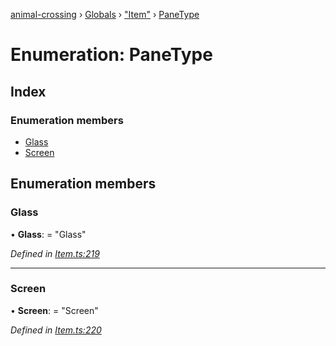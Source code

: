 [animal-crossing](../README.md) › [Globals](../globals.md) › ["Item"](../modules/_item_.md) › [PaneType](_item_.panetype.md)

# Enumeration: PaneType

## Index

### Enumeration members

* [Glass](_item_.panetype.md#glass)
* [Screen](_item_.panetype.md#screen)

## Enumeration members

###  Glass

• **Glass**: = "Glass"

*Defined in [Item.ts:219](https://github.com/Norviah/animal-crossing/blob/ac736df/module/types/Item.ts#L219)*

___

###  Screen

• **Screen**: = "Screen"

*Defined in [Item.ts:220](https://github.com/Norviah/animal-crossing/blob/ac736df/module/types/Item.ts#L220)*
